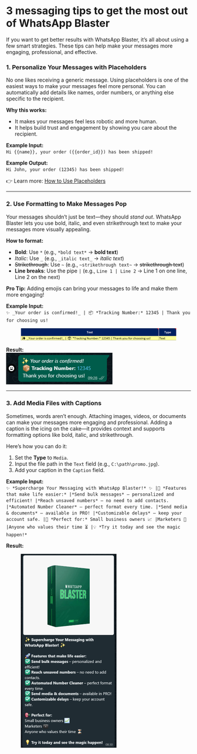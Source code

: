 # 3 messaging tips to get the most out of WhatsApp Blaster

If you want to get better results with WhatsApp Blaster, it’s all about using a few smart strategies. These tips can help make your messages more engaging, professional, and effective.&#x20;

### 1. Personalize Your Messages with Placeholders

No one likes receiving a generic message. Using placeholders is one of the easiest ways to make your messages feel more personal. You can automatically add details like names, order numbers, or anything else specific to the recipient.

**Why this works:**

* It makes your messages feel less robotic and more human.
* It helps build trust and engagement by showing you care about the recipient.

**Example Input:**\
`Hi {{name}}, your order ({{order_id}}) has been shipped!`

**Example Output:**\
`Hi John, your order (12345) has been shipped!`

👉 Learn more: [How to Use Placeholders](how-to-use-placeholders.md)

***

### 2. Use Formatting to Make Messages Pop

Your messages shouldn’t just be text—they should _stand out_. WhatsApp Blaster lets you use bold, italic, and even strikethrough text to make your messages more visually appealing.

**How to format:**

* **Bold**: Use `*` (e.g., `*bold text*` → **bold text**)
* _Italic_: Use `_` (e.g., `_italic text_` → _italic text_)
* ~~Strikethrough~~: Use `~` (e.g., `~strikethrough text~` → ~~strikethrough text~~)
* **Line breaks**: Use the pipe `|` (e.g., `Line 1 | Line 2` → Line 1 on one line, Line 2 on the next)

**Pro Tip:** Adding emojis can bring your messages to life and make them more engaging!

**Example Input:**\
`✨ _Your order is confirmed!_ | 📦 *Tracking Number:* 12345 | Thank you for choosing us!`

<figure><img src="../.gitbook/assets/image (2).png" alt=""><figcaption></figcaption></figure>

**Result:**\
![](<../.gitbook/assets/image (1) (1) (1) (1).png>)

***

### 3. Add Media Files with Captions

Sometimes, words aren’t enough. Attaching images, videos, or documents can make your messages more engaging and professional. Adding a caption is the icing on the cake—it provides context and supports formatting options like bold, italic, and strikethrough.

Here’s how you can do it:

1. Set the **Type** to `Media`.
2. Input the file path in the `Text` field (e.g., `C:\path\promo.jpg`).
3. Add your caption in the `Caption` field.

**Example Input:**\
`✨ *Supercharge Your Messaging with WhatsApp Blaster!* ✨ |🚀 *Features that make life easier:* |*Send bulk messages* – personalized and efficient! |*Reach unsaved numbers* – no need to add contacts. |*Automated Number Cleaner* – perfect format every time. |*Send media & documents* – available in PRO! |*Customizable delays* – keep your account safe. |🎯 *Perfect for:* Small business owners 📈 |Marketers 💼 |Anyone who values their time ⏳ |💡 *Try it today and see the magic happen!*`

**Result:**

<div align="left"><figure><img src="../.gitbook/assets/image (2) (1).png" alt="" width="261"><figcaption></figcaption></figure></div>
